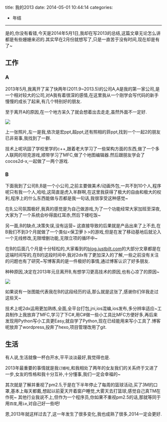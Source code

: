 title: 我的2013
date: 2014-05-01 10:44:14
categories:
- 年结
---

是的,你没有看错,今天是2014年5月1日,我却在写2013的总结,这篇文章无论怎么讲都是有些姗姗来迟的.其实早在2月份就想写了,只是一直苦于没有时间,现在却是有了~

<!--more-->

## 工作

### A
2013年5月,我离开了呆了快两年(2011.9~2013.5)的公司A,A是我的第一家公司,是一个相对较大的公司,对A我有着很深的感情,在这里我从一个刚学会写代码的新手慢慢的成长了起来,有几个特别好的朋友.

至于离开A的原因,在一个地方呆久了就会想着出去走走,虽然外面不一定好.

![][1]

上一张照片,左一是我,依次是宏ppt,超ppt,还有照相的菲ppt,找到一个一起2的朋友已非易事,我找到了一群.

技术上呢巩固了学校里学的c++,跟着老大学习了一些架构方面的东西,做了一个多人联网的坦克游戏,顺带学习了MFC,做了个地图编辑器.然后跟朋友学会了cocos2d-x,一起做了一两个游戏.

### B
下面我到了公司B,B是一个小公司,之前主要做美术/动画外包,一共不到10个人,程序呢只有我一个人,哈哈,这简直是虎入羊群啊,在这里我获得了极大的自由和极大的权利,程序上的什么东西能做与否都是我一句话,我很享受这种感觉~

在B,公司氛围极好,我真的感觉是为自己做游戏,为了一个功能经常大家加班至深夜,大家为了一个系统会吵得面红耳赤,然后下楼吃饭~

另一面,B的缺点,决策失误,没有运营~ 这直接导致的后果就是产品出来了上不去,在B我们不到3个月就做了一个类似<保卫萝卜>的游戏,但是在发了移动基地后就沦入一个无线修改,无限增删功能,无限立项的循环中~

在B的后面几个月是十分轻松的,大家看到的[blog.justbilt.com][2]的大部分文章都是在这端时间写的,在B的这段时间中,我对2dx有了更加深入的了解,一些之前没有关注的问题也有了研究~写博客真的是一件极好的事情,通过博客认识了好多朋友.

种种原因,决定在2013年元旦离开B,有想学习更高技术的原因,也有心凉了的原因~

![][3]

如果说有一张图能代表我在B的这段经历的话,那么就是这张了,感谢你们伴我走过这些天~

技术上呢2dx运用更加熟练,全面,全平台打包,jni,ios混编,ios发布,多分辨率适应~工具制作上我放弃了MFC,学习了下C#,用C#做一些小工具比MFC方便好多,再后来发现用Python写小工具更Easy,就自学了Python,现在已经能用来写小工具了.博客呢放弃了wordpress,投奔了hexo,项目管理改用了git.


## 生活

有人说,生活就像一杯白开水,平平淡淡最好,我觉得也是.

2013年最重要的事情就是我``订婚啦``,和我相处了两年的女友我们的关系终于又进了一步,女友的性格和我十分互补,十分懂事,我们一定会幸福的~

其次就是了解并重视了pm2.5,于是在下半年停止了每周的篮球活动,买了3M的口罩,基本上每天都戴,想起以前夏天开着窗户睡觉,大雾天去打篮球,感觉自己真TM在作死~ 其他行业我说不上,但作为一个程序员,你如果不重视pm2.5的话,那就等同于用``百度``,用``ie``,对自己好一些吧!



恩,2013年就这样过去了,这一年发生了很多变化,我也成熟了很多,2014一定会更好.











[1]:http://ww1.sinaimg.cn/large/7f870d23tw1efylp6ug4zj20ds0alq4c.jpg
[2]:blog.justbilt.com
[3]:http://ww1.sinaimg.cn/large/7f870d23tw1efyn0q9u0nj20dq06qmxy.jpg